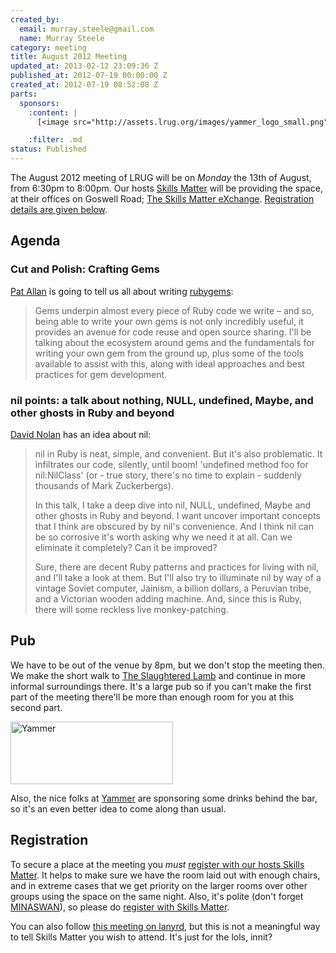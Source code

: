 ```yaml
--- 
created_by: 
  email: murray.steele@gmail.com
  name: Murray Steele
category: meeting
title: August 2012 Meeting
updated_at: 2013-02-12 23:09:36 Z
published_at: 2012-07-19 00:00:00 Z
created_at: 2012-07-19 08:52:08 Z
parts: 
  sponsors: 
    :content: |
      [<image src="http://assets.lrug.org/images/yammer_logo_small.png" width="120" height="33" alt="Yammer" title="Yammer Logo"/>](https://www.yammer.com/)

    :filter: .md
status: Published
---
```


The August 2012 meeting of LRUG will be on *Monday* the 13th of August, from 6:30pm to 8:00pm.  Our hosts [Skills Matter](http://skillsmatter.com/) will be providing the space, at their offices on Goswell Road; [The Skills Matter eXchange](http://skillsmatter.com/location-details/design-architecture/484/96).  <a href="#aug12registration">Registration details are given below</a>.

Agenda
------

### Cut and Polish: Crafting Gems

[Pat Allan](http://freelancing-gods.com/) is going to tell us all about writing [rubygems](http://rubygems.org/):

> Gems underpin almost every piece of Ruby code we write – and so, being
> able to write your own gems is not only incredibly useful, it provides
> an avenue for code reuse and open source sharing. I'll be talking about
> the ecosystem around gems and the fundamentals for writing your own gem
> from the ground up, plus some of the tools available to assist with 
> this, along with ideal approaches and best practices for gem 
> development.

### nil points: a talk about nothing, NULL, undefined, Maybe, and other ghosts in Ruby and beyond

[David Nolan](http://kapoq.com/) has an idea about nil:

> nil in Ruby is neat, simple, and convenient. But it's also problematic.
> It infiltrates our code, silently, until boom! 'undefined method foo 
> for nil:NilClass' (or - true story, there's no time to explain - 
> suddenly thousands of Mark Zuckerbergs).
>
> In this talk, I take a deep dive into nil, NULL, undefined, Maybe and 
> other ghosts in Ruby and beyond. I want uncover important concepts that
> I think are obscured by by nil's convenience. And I think nil can be so
> corrosive it's worth asking why we need it at all. Can we eliminate it
> completely? Can it be improved?
>
> Sure, there are decent Ruby patterns and practices for living with nil,
> and I'll take a look at them. But I'll also try to illuminate nil by 
> way of a vintage Soviet computer, Jainism, a billion dollars, a
> Peruvian tribe, and a Victorian wooden adding machine. And, since this
> is Ruby, there will some reckless live monkey-patching.

Pub
---

We have to be out of the venue by 8pm, but we don't stop the meeting then.  We make the short walk to [The Slaughtered Lamb](http://www.theslaughteredlambpub.com/) and continue in more informal surroundings there.  It's a large pub so if you can't make the first part of the meeting there'll be more than enough room for you at this second part.

[<image src="http://assets.lrug.org/images/yammer_logo_medium.png" width="260" height="100" alt="Yammer" title="Yammer Logo"/>](https://www.yammer.com/)

Also, the nice folks at [Yammer](https://www.yammer.com/) are sponsoring some drinks behind the bar, so it's an even better idea to come along than usual.


Registration <a name="aug12registration">&nbsp;</a>
---------------------------------------------------

To secure a place at the meeting you *must* [register with our hosts Skills Matter](http://skillsmatter.com/event-details/home/cut-and-polish-crafting-gems).  It helps to make sure we have the room laid out with enough chairs, and in extreme cases that we get priority on the larger rooms over other groups using the space on the same night.  Also, it's polite (don't forget [MINASWAN](http://oreilly.com/ruby/excerpts/ruby-learning-rails/ruby-glossary.html#I_indexterm_d1e32036)), so please do [register with Skills Matter](http://skillsmatter.com/event-details/home/cut-and-polish-crafting-gems).

You can also follow [this meeting on lanyrd](http://lanyrd.com/2012/lrug-august/), but this is not a meaningful way to tell Skills Matter you wish to attend.  It's just for the lols, innit?
